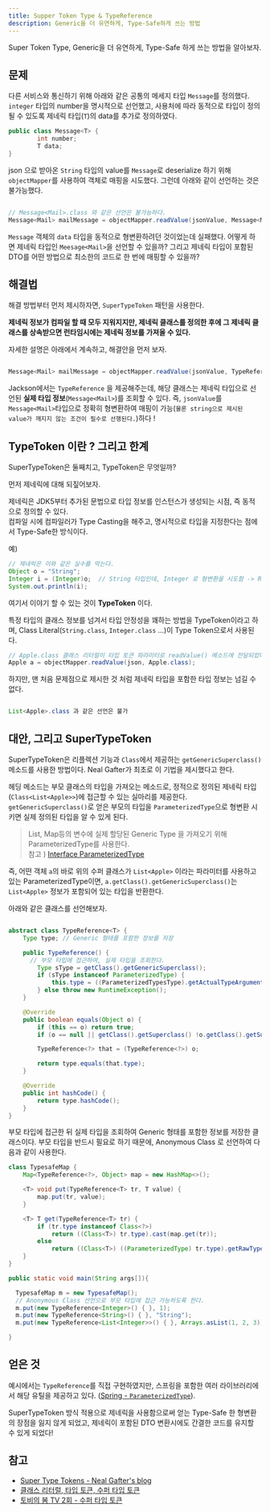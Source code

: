 ```yaml
---
title: Supper Token Type & TypeReference
description: Generic을 더 유연하게, Type-Safe하게 쓰는 방법
---
```


Super Token Type, Generic을 더 유연하게, Type-Safe 하게 쓰는 방법을 알아보자.


## 문제

다른 서비스와 통신하기 위해 아래와 같은 공통의 메세지 타입 `Message`를 정의했다.
`integer` 타입의 number을 명시적으로 선언했고, 사용처에 따라 동적으로 타입이 정의될 수 있도록 제네릭 타입(`T`)의 data를 추가로 정의하였다.

```java
public class Message<T> {
        int number;
        T data;
}
```

json 으로 받아온 `String` 타입의 value를 `Message`로 deserialize 하기 위해 `objectMapper`를 사용하여 객체로 매핑을 시도했다. 그런데 아래와 같이 선언하는 것은 불가능했다.

```java

// Message<Mail>.class 와 같은 선언은 불가능하다.
Message<Mail> mailMessage = objectMapper.readValue(jsonValue, Message<Mail>.class);

```

`Message` 객체의 `data` 타입을 동적으로 형변환하려던 것이었는데 실패했다. 어떻게 하면 제네릭 타입인 `Meesage<Mail>`을 선언할 수 있을까? 그리고 제네릭 타입이 포함된 DTO를 어떤 방법으로 최소한의 코드로 한 번에 매핑할 수 있을까?


## 해결법

해결 방법부터 먼저 제시하자면, `SuperTypeToken` 패턴을 사용한다.  

**제네릭 정보가 컴파일 할 때 모두 지워지지만, 제네릭 클래스를 정의한 후에 그 제네릭 클래스를 상속받으면 런타임시에는 제네릭 정보를 가져올 수 있다.**

자세한 설명은 아래에서 계속하고, 해결안을 먼저 보자.

```java

Message<Mail> mailMessage = objectMapper.readValue(jsonValue, TypeReference<Message<Mail>>(){});

```

Jackson에서는 `TypeReference` 을 제공해주는데, 해당 클래스는 제네릭 타입으로 선언된 **실제 타입 정보**(`Message<Mail>`)를 조회할 수 있다. 즉, `jsonValue`를 `Message<Mail>`타입으로 정확히 형변환하여 매핑이 가능(`물론 string으로 제시된 value가 깨지지 않는 조건이 필수로 선행된다.`)하다 !



## TypeToken 이란 ? 그리고 한계


SuperTypeToken은 둘째치고, TypeToken은 무엇일까?

먼저 제네릭에 대해 되짚어보자.

제네릭은 JDK5부터 추가된 문법으로 타입 정보를 인스턴스가 생성되는 시점, 즉 동적으로 정의할 수 있다.  
컴파일 시에 컴파일러가 Type Casting을 해주고, 명시적으로 타입을 지정한다는 점에서 Type-Safe한 방식이다.  

예)

```java
// 제네릭은 이와 같은 실수를 막는다.
Object o = "String";
Integer i = (Integer)o;  // String 타입인데, Integer 로 형변환을 시도함 -> Runtime 오류
System.out.println(i);

```

여기서 이야기 할 수 있는 것이 **TypeToken** 이다.

특정 타입의 클래스 정보를 넘겨서 타입 안정성을 꽤하는 방법을 TypeToken이라고 하며, Class Literal(`String.class`, `Integer.class` ...)이 Type Token으로서 사용된다.


```java
// Apple.class 클래스 리터럴이 타입 토큰 파라미터로 readValue() 메소드에 전달되었다.
Apple a = objectMapper.readValue(json, Apple.class);
```


하지만, 맨 처음 문제점으로 제시한 것 처럼 제네릭 타입을 포함한 타입 정보는 넘길 수 없다.

```java

List<Apple>.class 과 같은 선언은 불가

```


## 대안, 그리고 SuperTypeToken



SuperTypeToken은 리플렉션 기능과 `Class`에서 제공하는 `getGenericSuperclass()` 메소드를 사용한 방법이다.  Neal Gafter가 최초로 이 기법을 제시했다고 한다.


헤딩 메소드는 부모 클래스의 타입을 가져오는 메소드로, 정적으로 정의된 제네릭 타입(`Class<List<Apple>>`)에 접근할 수 있는 실마리를 제공한다. `getGenericSuperclass()`로 얻은 부모의 타입을 `ParameterizedType`으로 형변환 시키면 실제 정의된 타입을 알 수 있게 된다.


> List, Map등의 변수에 실제 할당된 Generic Type 을 가져오기 위해 ParameterizedType를 사용한다.  
> 참고 ) [Interface ParameterizedType](https://docs.oracle.com/javase/7/docs/api/java/lang/reflect/ParameterizedType.html)



즉, 어떤 객체 `a`의 바로 위의 수퍼 클래스가 `List<Apple>` 이라는 파라미터를 사용하고 있는 ParameterizedType이면, `a.getClass().getGenericSuperclass()`는 `List<Apple>` 정보가 포함되어 있는 타입을 반환한다.


아래와 같은 클래스를 선언해보자.

```java

abstract class TypeReference<T> {
    Type type; // Generic 형태를 포함한 정보를 저장

    public TypeReference() {
      // 부모 타입에 접근하여, 실제 타입을 조회한다.
        Type sType = getClass().getGenericSuperclass();
        if (sType instanceof ParameterizedType) {
            this.type = ((ParameterizedTypesType).getActualTypeArguments()[0];
        } else throw new RuntimeException();
    }

    @Override
    public boolean equals(Object o) {
        if (this == o) return true;
        if (o == null || getClass().getSuperclass() !o.getClass().getSuperclass()) return false;

        TypeReference<?> that = (TypeReference<?>) o;

        return type.equals(that.type);
    }

    @Override
    public int hashCode() {
        return type.hashCode();
    }
}


```

부모 타입에 접근한 뒤 실제 타입을 조회하여 Generic 형태를 포함한 정보를 저장한 클래스이다.
부모 타입을 반드시 필요로 하기 때문에, Anonymous Class 로 선언하여 다음과 같이 사용한다.


```java
class TypesafeMap {
    Map<TypeReference<?>, Object> map = new HashMap<>();

    <T> void put(TypeReference<T> tr, T value) {
        map.put(tr, value);
    }

    <T> T get(TypeReference<T> tr) {
        if (tr.type instanceof Class<?>)
            return ((Class<T>) tr.type).cast(map.get(tr));
        else
            return ((Class<T>) ((ParameterizedType) tr.type).getRawType()).cast(map.get(tr));
    }
}

public static void main(String args[]){

  TypesafeMap m = new TypesafeMap();
  // Anonymous Class 선언으로 부모 타입에 접근 가능하도록 한다.
  m.put(new TypeReference<Integer>() { }, 1);
  m.put(new TypeReference<String>() { }, "String");
  m.put(new TypeReference<List<Integer>>() { }, Arrays.asList(1, 2, 3));

}
```


## 얻은 것

예시에서는 `TypeReference`를 직접 구현하였지만, 스프링을 포함한 여러 라이브러리에서 해당 유틸을 제공하고 있다. ([Spring - `ParameterizedType`](https://docs.spring.io/spring/docs/current/javadoc-api/org/springframework/core/ParameterizedTypeReference.html)).


SuperTypeToken 방식 적용으로 제네릭을 사용함으로써 얻는 Type-Safe 한 형변환의 장점을 잃지 않게 되었고, 제네릭이 포함된 DTO 변환시에도 간결한 코드를 유지할 수 있게 되었다!



## 참고
- [Super Type Tokens - Neal Gafter's blog](http://gafter.blogspot.com/2006/12/super-type-tokens.html)
- [클래스 리터럴, 타입 토큰, 수퍼 타입 토큰](https://homoefficio.github.io/2016/11/30/%ED%81%B4%EB%9E%98%EC%8A%A4-%EB%A6%AC%ED%84%B0%EB%9F%B4-%ED%83%80%EC%9E%85-%ED%86%A0%ED%81%B0-%EC%88%98%ED%8D%BC-%ED%83%80%EC%9E%85-%ED%86%A0%ED%81%B0/)
- [토비의 봄 TV 2회 - 수퍼 타입 토큰](https://youtu.be/01sdXvZSjcI)
